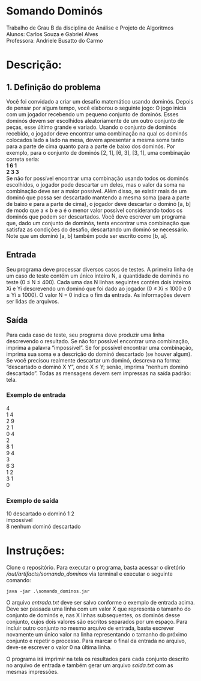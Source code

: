 # Somando Dominós
Trabalho de Grau B da disciplina de Análise e Projeto de Algoritmos  
Alunos: Carlos Souza e Gabriel Alves  
Professora: Andriele Busatto do Carmo  

# Descrição: 
## 1. Definição do problema
Você foi convidado a criar um desafio matemático usando dominós. Depois de
pensar por algum tempo, você elaborou o seguinte jogo:
O jogo inicia com um jogador recebendo um pequeno conjunto de dominós.
Esses dominós devem ser escolhidos aleatoriamente de um outro conjunto de
peças, esse último grande e variado. Usando o conjunto de dominós recebido, o
jogador deve encontrar uma combinação na qual os dominós colocados lado a lado
na mesa, devem apresentar a mesma soma tanto para a parte de cima quanto para
a parte de baixo dos dominós. Por exemplo, para o conjunto de dominós [2, 1], [6,
3], [3, 1], uma combinação correta seria:  
**1 6 1**  
**2 3 3**    
Se não for possível encontrar uma combinação usando todos os dominós
escolhidos, o jogador pode descartar um deles, mas o valor da soma na
combinação deve ser a maior possível. Além disso, se existir mais de um dominó
que possa ser descartado mantendo a mesma soma (para a parte de baixo e para a
parte de cima), o jogador deve descartar o dominó [a, b] de modo que a ≤ b e a é o
menor valor possível considerando todos os dominós que podem ser descartados.
Você deve escrever um programa que, dado um conjunto de dominós, tenta
encontrar uma combinação que satisfaz as condições do desafio, descartando um
dominó se necessário. Note que um dominó [a, b] também pode ser escrito como
[b, a].
## Entrada
Seu programa deve processar diversos casos de testes. A primeira linha de um caso
de teste contém um único inteiro N, a quantidade de dominós no teste (0 ≤ N ≤ 400).
Cada uma das N linhas seguintes contém dois inteiros Xi e Yi descrevendo um
dominó que foi dado ao jogador (0 ≤ Xi ≤ 1000 e 0 ≤ Yi ≤ 1000). O valor N = 0 indica
o fim da entrada. As informações devem ser lidas de arquivos.
## Saída
Para cada caso de teste, seu programa deve produzir uma linha descrevendo o
resultado. Se não for possível encontrar uma combinação, imprima a palavra
“impossível”. Se for possível encontrar uma combinação, imprima sua soma e a
descrição do dominó descartado (se houver algum). Se você precisou realmente
descartar um dominó, descreva na forma: “descartado o dominó X Y”, onde X ≤ Y;
senão, imprima “nenhum dominó descartado”. Todas as mensagens devem sem
impressas na saída padrão: tela.  
### Exemplo de entrada  
4  
1 4  
2 9  
2 1  
0 4  
2  
8 1  
9 4  
3  
6 3  
1 2  
3 1  
0  
### Exemplo de saída
10 descartado o dominó 1 2  
impossível  
8 nenhum dominó descartado  

# Instruções: 
Clone o repositório. Para executar o programa, basta acessar o diretório */out/artifacts/somando_dominos* via terminal e executar o seguinte comando:

`java -jar .\somando_dominos.jar`


O arquivo *entrada.txt* deve ser salvo conforme o exemplo de entrada acima. Deve ser passada uma linha com um valor X que representa o tamanho do conjunto de dominós e, nas X linhas subsequentes, os dominós desse conjunto, cujos dois valores são escritos separados por um espaço. Para incluir outro conjunto no mesmo arquivo de entrada, basta escrever novamente um único valor na linha representando o tamanho do próximo conjunto e repetir o processo. Para marcar o final da entrada no arquivo, deve-se escrever o valor 0 na última linha.

O programa irá imprimir na tela os resultados para cada conjunto descrito no arquivo de entrada e também gerar um arquivo *saida.txt* com as mesmas impressões.
